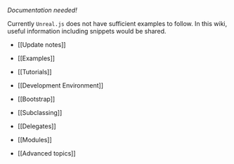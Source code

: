 _Documentation needed!_

Currently `Unreal.js` does not have sufficient examples to follow. In this wiki, useful information including snippets would be shared.

- [[Update notes]]

- [[Examples]]
- [[Tutorials]]
- [[Development Environment]]
- [[Bootstrap]]
- [[Subclassing]]
- [[Delegates]]
- [[Modules]]
- [[Advanced topics]]